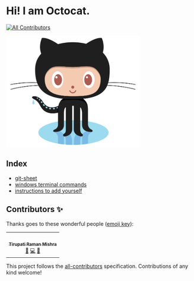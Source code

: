  # Hi! I am Octocat.
<!-- ALL-CONTRIBUTORS-BADGE:START - Do not remove or modify this section -->
[![All Contributors](https://img.shields.io/badge/all_contributors-1-orange.svg?style=flat-square)](#contributors-)
<!-- ALL-CONTRIBUTORS-BADGE:END -->
<img src="octocat.png"
     height="300" />
     
## Index      
- [git-sheet](git-sheet.md)
- [windows terminal commands](windows.md)
- [instructions to add yourself]()

## Contributors ✨

Thanks goes to these wonderful people ([emoji key](https://allcontributors.org/docs/en/emoji-key)):

<!-- ALL-CONTRIBUTORS-LIST:START - Do not remove or modify this section -->
<!-- prettier-ignore-start -->
<!-- markdownlint-disable -->
<table>
  <tr>
    <td align="center"><a href="https://github.com/trmofsln"><img src="https://avatars.githubusercontent.com/u/53634176?v=4?s=100" width="100px;" alt=""/><br /><sub><b>Tirupati Raman Mishra</b></sub></a><br /><a href="https://github.com/JK-Open-Source-Community/git-set-GO/issues?q=author%3Atrmofsln" title="Bug reports">🐛</a> <a href="https://github.com/JK-Open-Source-Community/git-set-GO/commits?author=trmofsln" title="Code">💻</a> <a href="https://github.com/JK-Open-Source-Community/git-set-GO/commits?author=trmofsln" title="Documentation">📖</a></td>
  </tr>
</table>

<!-- markdownlint-restore -->
<!-- prettier-ignore-end -->

<!-- ALL-CONTRIBUTORS-LIST:END -->

This project follows the [all-contributors](https://github.com/all-contributors/all-contributors) specification. Contributions of any kind welcome!
